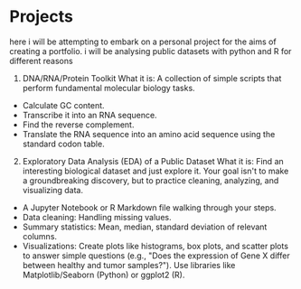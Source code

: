 # Projects
here i will be attempting to embark on a personal project for the aims of creating a portfolio.
i will be analysing public datasets with python and R for different reasons

1. DNA/RNA/Protein Toolkit 
What it is: A collection of simple scripts that perform fundamental molecular biology tasks.
- Calculate GC content.
- Transcribe it into an RNA sequence.
- Find the reverse complement.
- Translate the RNA sequence into an amino acid sequence using the standard codon table.
  
2. Exploratory Data Analysis (EDA) of a Public Dataset
What it is: Find an interesting biological dataset and just explore it. Your goal isn't to make a groundbreaking discovery, but to practice cleaning, analyzing, and visualizing data.
- A Jupyter Notebook or R Markdown file walking through your steps.
- Data cleaning: Handling missing values.
- Summary statistics: Mean, median, standard deviation of relevant columns.
- Visualizations: Create plots like histograms, box plots, and scatter plots to answer simple questions (e.g., "Does the expression of Gene X differ between healthy and tumor samples?"). Use libraries like Matplotlib/Seaborn (Python) or ggplot2 (R).


